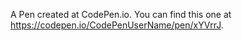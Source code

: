 A Pen created at CodePen.io. You can find this one at https://codepen.io/CodePenUserName/pen/xYVrrJ.

 